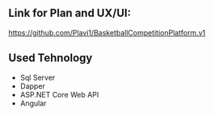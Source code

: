## Link for Plan and UX/UI: 
   https://github.com/Plavi1/BasketballCompetitionPlatform.v1

## Used Tehnology

* Sql Server
* Dapper
* ASP.NET Core Web API 
* Angular 
